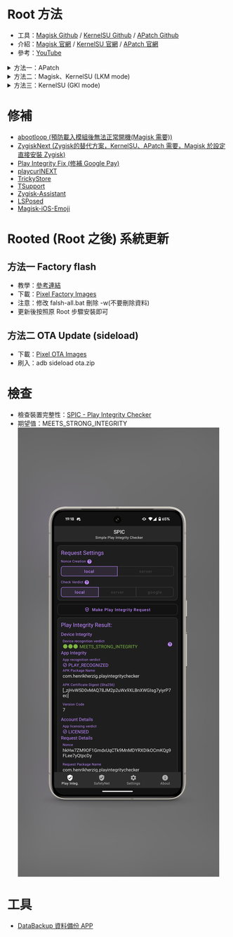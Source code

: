 # Root 方法
- 工具：[Magisk Github](https://github.com/topjohnwu/Magisk) / [KernelSU Github](https://github.com/tiann/KernelSU) / [APatch Github](https://github.com/bmax121/APatch)
- 介紹：[Magisk 官網](https://topjohnwu.github.io/Magisk) / [KernelSU 官網](https://kernelsu.org/) / [APatch 官網](https://apatch.dev)
- 參考：[YouTube](https://www.youtube.com/watch?v=uD6udMEMbPM)
<details>

<summary>方法一：APatch</summary>

## adb command -> 修補 boot.img

You can add text within a collapsed section. 

```powershell
adb reboot bootloader 

fastboot flashing unlock

#刷入修改後的 boot.img 檔案
fastboot flash boot .\apatch_patched_10763_0.10.7_rume.img

#重新啟動
fastboot reboot
```

</details>

<details>
  
<summary>方法二：Magisk、KernelSU (LKM mode)</summary>

## adb command -> 修補 init_boot.img

```powershell
adb reboot bootloader 

fastboot flashing unlock

#刷入修改後的 boot.img 檔案
fastboot flash init_boot .\magisk_patched-27000_WEZ9s.img

#重新啟動
fastboot reboot
```

</details>

<details>
  
  <summary>方法三：KernelSU (GKI mode)</summary>

  ## 手動修補 boot.img

  - 對於某些裝置來說，其 boot.img 格式並不是很常見，不屬於 lz4，gz 和未壓縮；最典型的就是 Pixel，它的 boot.img 格式是 lz4_legacy 壓縮，ramdisk 可能是 gz 也可能是 lz4_legacy 壓縮；此時如果您直接寫入 KernelSU 提供的 boot.img，手機可能無法開機。這時，您可以透過手動修補 boot.img 來完成。
  ### 準備
  - 取得手機的原廠 `boot.img`
  - 下載 KernelSU 提供的與您的裝置 KMI 一致的 [AnyKernel3 Zip](https://github.com/tiann/KernelSU/releases) 檔 [(可參閱使用自訂 Recovery 安裝)](https://kernelsu.org/zh_TW/guide/installation.html#install-with-custom-recovery)。
  - 解壓縮 AnyKernel3 Zip 檔，取得其中的 `Image` 檔，此檔案為具有 KernelSU 的核心。
    
  ### 在 Android 上使用 magiskboot
  
  - 在 Magisk 的 [Release](https://github.com/topjohnwu/Magisk/releases) 頁面 下載最新的 Magisk。
  - 將 `Magisk-*(version).apk` 重新命名為 `Magisk-*.zip` 並解壓縮。
  - 使用 Adb 將 magiskboot 推入至手機：
  ```shell
    adb push Magisk_*/lib/arm64-v8a/libmagiskboot.so /data/local/tmp/magiskboot
  ```
  - 使用 Adb 將原廠 boot.img 和 AnyKernel3 中的 Image 推入至手機。
  ```shell
  adb push boot.img /data/local/tmp/boot.img
  adb push Image /data/local/tmp/Image
  ```
  - adb shell 進入 /data/local/tmp/ 目錄，然後賦予先前推入的檔案可執行權限
  ```shell
  chmod +x magiskboot
  ```
  - adb shell 進入 `/data/local/tmp/` 目錄，執行：
  ```shell
  adb shell
  
  cd /data/local/tmp/
  
  ./magiskboot unpack boot.img
  ```
  - 此時會將 boot.img 解除封裝，得到一個名為 kernel 的檔案，這個檔案是您的原廠核心。
  - 使用 Image 取代 kernel：
  ```shell
  mv -f Image kernel
  ```
  - 執行
  ```shell
  ./magiskboot repack boot.img
  exit
  ```
  - 重新封裝映像，此時您會得到一個 `new-boot.img` 檔案，透過 Fastboot 將這個檔案寫入至裝置即可。
  ```shell
  adb pull /data/local/tmp/new-boot.img ./new-boot.img
  adb reboot bootloader
  
  #刷入修改後的 boot.img 檔案
  fastboot flash boot new-boot.img
  
  #重新啟動
  fastboot reboot
  ```  
</details>
    
# 修補
- [abootloop (預防載入模組後無法正常開機(Magisk 需要))](https://github.com/Magisk-Modules-Alt-Repo/abootloop)
- [ZygiskNext (Zygisk的替代方案，KernelSU、APatch 需要，Magisk 於設定直接安裝 Zygisk)](https://github.com/Dr-TSNG/ZygiskNext)
- [Play Integrity Fix (修補 Google Pay)](https://github.com/chiteroman/PlayIntegrityFix)
- [playcurlNEXT](https://github.com/daboynb/playcurlNEXT)
- [TrickyStore](https://github.com/5ec1cff/TrickyStore)
- [TSupport](https://github.com/Citra-Standalone/TSP)
- [Zygisk-Assistant](https://github.com/snake-4/Zygisk-Assistant)
- [LSPosed](https://github.com/JingMatrix/LSPosed)
- [Magisk-iOS-Emoji](https://github.com/Keinta15/Magisk-iOS-Emoji)

# Rooted (Root 之後) 系統更新
## 方法一 Factory flash
- 教學：[參考連結](https://imum.me/posts/googlepixel8pro%E4%B9%8Broot%E5%90%8E%E6%AF%8F%E6%9C%88%E7%B3%BB%E7%BB%9F%E6%9B%B4%E6%96%B0/)
- 下載：[Pixel Factory Images](https://developers.google.com/android/images#husky)
- 注意：修改 falsh-all.bat 刪除 -w(不要刪除資料)
- 更新後按照原 Root 步驟安裝即可
## 方法二 OTA Update (sideload)
- 下載：[Pixel OTA Images](https://developers.google.com/android/ota#husky)
- 刷入：adb sideload ota.zip
# 檢查
- 檢查裝置完整性：[SPIC - Play Integrity Checker](https://play.google.com/store/apps/details?id=com.henrikherzig.playintegritychecker&pcampaignid=web_share)
- 期望值：MEETS_STRONG_INTEGRITY
![圖片](https://github.com/XiaoYu0708/Pixel-8-Pro-Root/blob/main/1727954305455_100.PNG?raw=true)

# 工具
- [DataBackup 資料備份 APP](https://github.com/XayahSuSuSu/Android-DataBackup)
